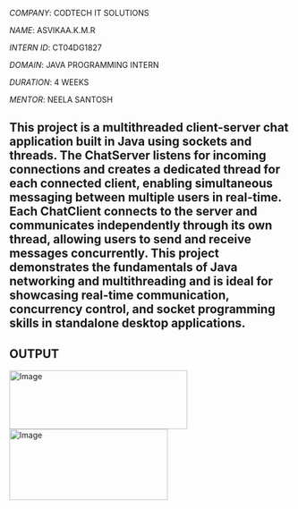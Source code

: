 *COMPANY*: CODTECH IT SOLUTIONS

*NAME*: ASVIKAA.K.M.R

*INTERN ID*: CT04DG1827

*DOMAIN*: JAVA PROGRAMMING INTERN

*DURATION*: 4 WEEKS

*MENTOR*: NEELA SANTOSH

## This project is a multithreaded client-server chat application built in Java using sockets and threads. The ChatServer listens for incoming connections and creates a dedicated thread for each connected client, enabling simultaneous messaging between multiple users in real-time. Each ChatClient connects to the server and communicates independently through its own thread, allowing users to send and receive messages concurrently. This project demonstrates the fundamentals of Java networking and multithreading and is ideal for showcasing real-time communication, concurrency control, and socket programming skills in standalone desktop applications.

## OUTPUT
<img width="318" height="105" alt="Image" src="https://github.com/user-attachments/assets/65e612eb-6fba-42d0-86a0-2182ef47d4ac" />

<img width="283" height="127" alt="Image" src="https://github.com/user-attachments/assets/19890608-2fae-4f24-87d9-fe10598dd462" />
